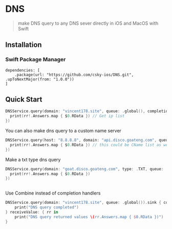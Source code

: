 #  DNS
> make DNS query to any DNS sever directly in iOS and MacOS with Swift

## Installation

### Swift Package Manager
```
dependencies: [
	.package(url: "https://github.com/csky-ios/DNS.git", .upToNextMajor(from: "1.0.0"))
]
```

## Quick Start
```swift
DNSService.query(domain: "vincent178.site", queue: .global(), completion: { (rr, err) in
  print(rr!.Answers.map { $0.RData }) // Get ip list 
})
```
You can also make dns query to a custom name server
```swift
DNSService.query(host: "8.8.8.8", domain: "api.disco.goateng.com", queue: .global(), completion: { (rr, err) in
  print(rr!.Answers.map { $0.RData }) // this could be CName list as well
})
```
Make a txt type dns query
```swift
DNSService.query(domain: "goat.disco.goateng.com", type: .TXT, queue: .global(), completion: { (rr, err) in
  print(rr!.Answers.map { $0.RData })
})
        
```
Use Combine instead of completion handlers
```swift
DNSService.query(domain: "vincent178.site", queue: .global()).sink { completion in
	print("DNS query completed")
} receiveValue: { rr in
	print("DNS query returned values \(rr.Answers.map { $0.RData })")
}
```
